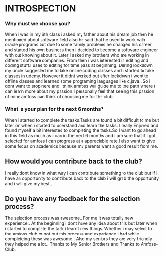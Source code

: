 # INTROSPECTION
### Why must we choose you?
When i was in my 6th class i asked my father about his dream job then he mentioned about software field also he said that he used to work 
with oracle programs but due to some family problems he changed his career and started his own business then i decided to become a 
software engineer with out knowing about it. Later i asked my brothers who are working in different software companies. From then i 
was interested in editing and coding stuff.I used to editing for time pass at beginning. During lockdown my uncle suggested me to 
take online coding classes and i started to take classes in udemy. However it didnt worked out after lockdown i went to offline 
classes and learned some programing languages like c,java.. So i dont want to stop here and i think amfoss will guide me to the path 
where i can learn more about my passion.I personally feel that seeing this passion of mine amfoss can think of choosing me for the club.
### What is your plan for the next 6 months?
When i started to complete the tasks.Tasks are found a bit difficult to me but later on when i started to uderstand and learn the tasks.
I really Enjoyed and found myself a bit interested to completing the tasks.So I want to go ahead in this field as much as i can in the next
6 months and i am sure that if i got selected for amfoss i can progress at a appreciable rate.I also want to give some focus on 
academics because my parents want a good result from me.
## How would you contribute back to the club?
I really dont know in what way i can contribute something to the club but if i have an opportunity to contribute back to the club 
i will grab the opportunity and i will give my best..
## Do you have any feedback for the selection process?
The selection process was awesome.. For me it was totally new experience.. At the beginning i dont have any idea about this but later when i
started to complete the task i learnt new things. Whether i may select to the amfoss club or not but this process and experience i had while 
completeing these was awesome.. Also my seniors they are very friendly they helped me a lot.. Thanks to My Senior Brothers and Thanks to Amfoss-Club. 
